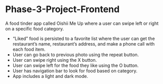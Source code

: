 # Phase-3-Project-Frontend
A food tinder app called Oishii Me Up where a user can swipe left or right on a specific food category.

- “Liked” food is persisted to a favorite list where the user can get the restaurant’s name, restaurant’s address, and make a phone call with each food item.
- User can go back to previous photo using the repeat button.
- User can swipe right using the X button.
- User can swipe left for the food they like using the O button.
- User has navigation bar to look for food based on category.
- App includes a light and dark mode.

